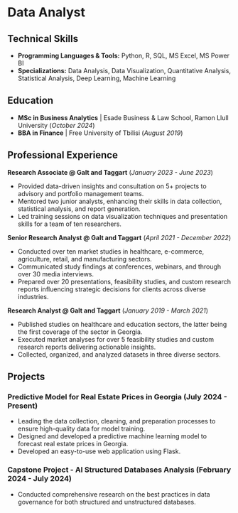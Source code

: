 # Data Analyst

## Technical Skills
- **Programming Languages & Tools:** Python, R, SQL, MS Excel, MS Power BI
- **Specializations:** Data Analysis, Data Visualization, Quantitative Analysis, Statistical Analysis, Deep Learning, Machine Learning

## Education
- **MSc in Business Analytics** | Esade Business & Law School, Ramon Llull University (_October 2024_)
- **BBA in Finance** | Free University of Tbilisi (_August 2019_)

## Professional Experience
**Research Associate @ Galt and Taggart** (_January 2023 - June 2023_)
- Provided data-driven insights and consultation on 5+ projects to advisory and portfolio management teams.
- Mentored two junior analysts, enhancing their skills in data collection, statistical analysis, and report generation.
- Led training sessions on data visualization techniques and presentation skills for a team of ten researchers.

**Senior Research Analyst @ Galt and Taggart** (_April 2021 - December 2022_)
- Conducted over ten market studies in healthcare, e-commerce, agriculture, retail, and manufacturing sectors.
- Communicated study findings at conferences, webinars, and through over 30 media interviews.
- Prepared over 20 presentations, feasibility studies, and custom research reports influencing strategic decisions for clients across diverse industries.

**Research Analyst @ Galt and Taggart** (_January 2019 - March 2021_)
- Published studies on healthcare and education sectors, the latter being the first coverage of the sector in Georgia.
- Executed market analyses for over 5 feasibility studies and custom research reports delivering actionable insights.
- Collected, organized, and analyzed datasets in three diverse sectors.

## Projects

### Predictive Model for Real Estate Prices in Georgia (July 2024 - Present)
- Leading the data collection, cleaning, and preparation processes to ensure high-quality data for model training.
- Designed and developed a predictive machine learning model to forecast real estate prices in Georgia.
- Developed an easy-to-use web application using Flask.

### Capstone Project - AI Structured Databases Analysis (February 2024 - July 2024)
- Conducted comprehensive research on the best practices in data governance for both structured and unstructured databases.

